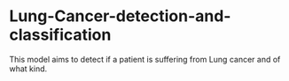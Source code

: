 # Lung-Cancer-detection-and-classification
This model aims to detect if a patient is suffering from Lung cancer and of what kind.
